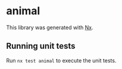 # animal

This library was generated with [Nx](https://nx.dev).

## Running unit tests

Run `nx test animal` to execute the unit tests.
